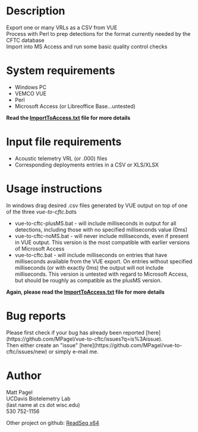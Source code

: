 # Description #
  Export one or many VRLs as a CSV from VUE<br>
  Process with Perl to prep detections for the format currently needed by the CFTC database<br>
  Import into MS Access and run some basic quality control checks<br>

<h1>System requirements</h1>
<ul><li>Windows PC<br>
</li><li>VEMCO VUE<br>
</li><li>Perl<br>
</li><li>Microsoft Access (or Libreoffice Base...untested)
</li></ul>
<strong>Read the <a href='ImportToAccess.txt'>ImportToAccess.txt</a> file for more details</strong><br>

<h1>Input file requirements</h1>
  <ul><li>Acoustic telemetry VRL (or .000) files<br></li>
  <li>Corresponding deployments entries in a CSV or XLS/XLSX<br></li></ul>

<h1>Usage instructions</h1>
<p>In windows drag desired .csv files generated by VUE output on top of one of the three <em>vue-to-cftc.bat</em>s</p>
  <ul><li>vue-to-cftc-plusMS.bat - will include milliseconds in output for all detections, including those with no specified milliseconds value (0ms)
  </li><li>vue-to-cftc-noMS.bat - will never include milliseconds, even if present in VUE output. This version is the most compatible with earlier versions of Microsoft Access
  </li><li>vue-to-cftc.bat - will include milliseconds on entries that have milliseconds available from the VUE export. On entries without specified milliseconds (or with exactly 0ms) the output will not include milliseconds. This version is untested with regard to Microsoft Access, but should be roughly as compatible as the plusMS version.</li></ul>
<strong>Again, please read the <a href='ImportToAccess.txt'>ImportToAccess.txt</a> file for more details</strong><br>

<h1>Bug reports</h1>
Please first check if your bug has already been reported [here](https://github.com/MPagel/vue-to-cftc/issues?q=is%3Aissue).<br>
Then either create an "issue" [here](https://github.com/MPagel/vue-to-cftc/issues/new) or simply e-mail me.

<h1>Author</h1>
  Matt Pagel<br>
  UCDavis Biotelemetry Lab<br>
  (last name at cs dot wisc.edu)<br>
  530 752-1156

Other project on github: <a href='http://github.com/MPagel/readseq'>ReadSeq x64</a><br>
